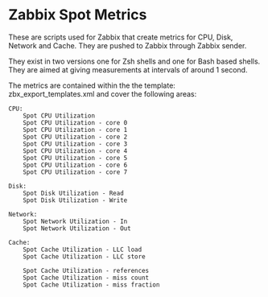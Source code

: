 # Zabbix Spot Metrics

These are scripts used for Zabbix that create metrics for CPU, Disk, Network and Cache. They are pushed to Zabbix through Zabbix sender.

They exist in two versions one for Zsh shells and one for Bash based shells. They are aimed at giving measurements at intervals of around 1 second.

The metrics are contained within the the template: zbx_export_templates.xml and cover the following areas:

```
CPU:
	Spot CPU Utilization
	Spot CPU Utilization - core 0
	Spot CPU Utilization - core 1
	Spot CPU Utilization - core 2
	Spot CPU Utilization - core 3
	Spot CPU Utilization - core 4
	Spot CPU Utilization - core 5
	Spot CPU Utilization - core 6
	Spot CPU Utilization - core 7

Disk:
	Spot Disk Utilization - Read
	Spot Disk Utilization - Write

Network:
	Spot Network Utilization - In
	Spot Network Utilization - Out	
	
Cache:
	Spot Cache Utilization - LLC load
	Spot Cache Utilization - LLC store
	
	Spot Cache Utilization - references
	Spot Cache Utilization - miss count
	Spot Cache Utilization - miss fraction
```